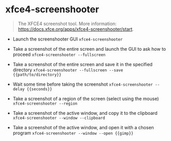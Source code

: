 # xfce4-screenshooter
> The XFCE4 screenshot tool.
> More information: <https://docs.xfce.org/apps/xfce4-screenshooter/start>.

- Launch the screenshooter GUI
`xfce4-screenshooter`

- Take a screenshot of the entire screen and launch the GUI to ask how to proceed
`xfce4-screenshooter --fullscreen`

- Take a screenshot of the entire screen and save it in the specified directory
`xfce4-screenshooter --fullscreen --save {{path/to/directory}}`

- Wait some time before taking the screenshot
`xfce4-screenshooter --delay {{seconds}}`

- Take a screenshot of a region of the screen (select using the mouse)
`xfce4-screenshooter --region`

- Take a screenshot of the active window, and copy it to the clipboard
`xfce4-screenshooter --window --clipboard`

- Take a screenshot of the active window, and open it with a chosen program
`xfce4-screenshooter --window --open {{gimp}}`
